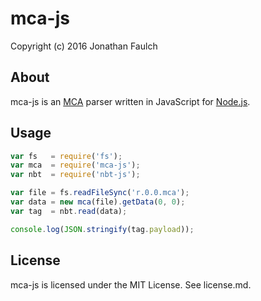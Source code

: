mca-js
======

Copyright (c) 2016 Jonathan Faulch

About
-----

mca-js is an [MCA](http://minecraft.gamepedia.com/Anvil_file_format) parser
written in JavaScript for [Node.js](https://nodejs.org).

Usage
-----

```javascript
var fs   = require('fs');
var mca  = require('mca-js');
var nbt  = require('nbt-js');

var file = fs.readFileSync('r.0.0.mca');
var data = new mca(file).getData(0, 0);
var tag  = nbt.read(data);

console.log(JSON.stringify(tag.payload));
```

License
-------

mca-js is licensed under the MIT License.  See license.md.